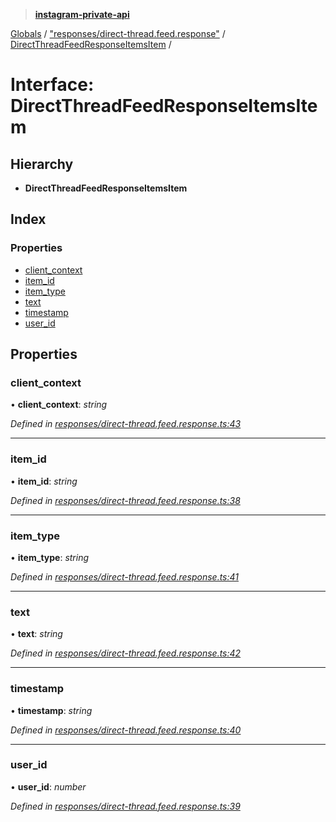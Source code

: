 > **[instagram-private-api](../README.md)**

[Globals](../README.md) / ["responses/direct-thread.feed.response"](../modules/_responses_direct_thread_feed_response_.md) / [DirectThreadFeedResponseItemsItem](_responses_direct_thread_feed_response_.directthreadfeedresponseitemsitem.md) /

# Interface: DirectThreadFeedResponseItemsItem

## Hierarchy

* **DirectThreadFeedResponseItemsItem**

## Index

### Properties

* [client_context](_responses_direct_thread_feed_response_.directthreadfeedresponseitemsitem.md#client_context)
* [item_id](_responses_direct_thread_feed_response_.directthreadfeedresponseitemsitem.md#item_id)
* [item_type](_responses_direct_thread_feed_response_.directthreadfeedresponseitemsitem.md#item_type)
* [text](_responses_direct_thread_feed_response_.directthreadfeedresponseitemsitem.md#text)
* [timestamp](_responses_direct_thread_feed_response_.directthreadfeedresponseitemsitem.md#timestamp)
* [user_id](_responses_direct_thread_feed_response_.directthreadfeedresponseitemsitem.md#user_id)

## Properties

###  client_context

• **client_context**: *string*

*Defined in [responses/direct-thread.feed.response.ts:43](https://github.com/dilame/instagram-private-api/blob/173bc62/src/responses/direct-thread.feed.response.ts#L43)*

___

###  item_id

• **item_id**: *string*

*Defined in [responses/direct-thread.feed.response.ts:38](https://github.com/dilame/instagram-private-api/blob/173bc62/src/responses/direct-thread.feed.response.ts#L38)*

___

###  item_type

• **item_type**: *string*

*Defined in [responses/direct-thread.feed.response.ts:41](https://github.com/dilame/instagram-private-api/blob/173bc62/src/responses/direct-thread.feed.response.ts#L41)*

___

###  text

• **text**: *string*

*Defined in [responses/direct-thread.feed.response.ts:42](https://github.com/dilame/instagram-private-api/blob/173bc62/src/responses/direct-thread.feed.response.ts#L42)*

___

###  timestamp

• **timestamp**: *string*

*Defined in [responses/direct-thread.feed.response.ts:40](https://github.com/dilame/instagram-private-api/blob/173bc62/src/responses/direct-thread.feed.response.ts#L40)*

___

###  user_id

• **user_id**: *number*

*Defined in [responses/direct-thread.feed.response.ts:39](https://github.com/dilame/instagram-private-api/blob/173bc62/src/responses/direct-thread.feed.response.ts#L39)*